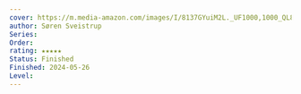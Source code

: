 ```yaml
---
cover: https://m.media-amazon.com/images/I/8137GYuiM2L._UF1000,1000_QL80_.jpg
author: Søren Sveistrup
Series: 
Order: 
rating: ★★★★★
Status: Finished
Finished: 2024-05-26
Level:
---
```








